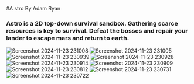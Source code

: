 #A stro
By Adam Ryan

### Astro is a 2D top-down survival sandbox. Gathering scarce resources is key to survival. Defeat the bosses and repair your lander to escape mars and return to earth.
![Screenshot 2024-11-23 231008](https://github.com/user-attachments/assets/24e76ee4-6ebc-4200-badf-6f1375a253ee)
![Screenshot 2024-11-23 231005](https://github.com/user-attachments/assets/43fedc70-ab38-46be-a18f-39934719f936)
![Screenshot 2024-11-23 230939](https://github.com/user-attachments/assets/0eade04f-b73b-4c84-bd68-b1dfff07b926)
![Screenshot 2024-11-23 230928](https://github.com/user-attachments/assets/855c73f2-cdc6-4215-826c-7ebc5b302e04)
![Screenshot 2024-11-23 230914](https://github.com/user-attachments/assets/bbd00021-d408-4f1b-bd85-3107d04ee29b)
![Screenshot 2024-11-23 230909](https://github.com/user-attachments/assets/496b1b4d-162d-4650-9389-1017ef9f3252)
![Screenshot 2024-11-23 230812](https://github.com/user-attachments/assets/63c3c09c-ae2c-493a-b2cd-e7371e73cf9c)
![Screenshot 2024-11-23 230731](https://github.com/user-attachments/assets/43f67a63-aef2-4ee8-92b6-96f61fce3810)
![Screenshot 2024-11-23 230722](https://github.com/user-attachments/assets/21329ab8-569f-405e-80ff-3cf97823770c)
